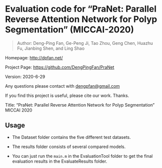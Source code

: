# Evaluation code for “PraNet: Parallel Reverse Attention Network for Polyp Segmentation” (MICCAI-2020)

> Author:      Deng-Ping Fan, Ge-Peng Ji, Tao Zhou, Geng Chen, Huazhu Fu, Jianbing Shen, and Ling Shao

Homepage: http://dpfan.net/

Project Page: https://github.com/DengPingFan/PraNet

Version:     2020-6-29

Any questions please contact with dengpfan@gmail.com

If you find this project is useful, please cite our work. Thanks.

Title: “PraNet: Parallel Reverse Attention Network for Polyp Segmentation” MICCAI 2020

## Usage

- The Dataset folder contains the five different test datasets.

- The results folder consists of several compared models.

- You can just run the `main.m` in the EvaluationTool folder to get the final evaluation results in the EvaluateResults folder.
